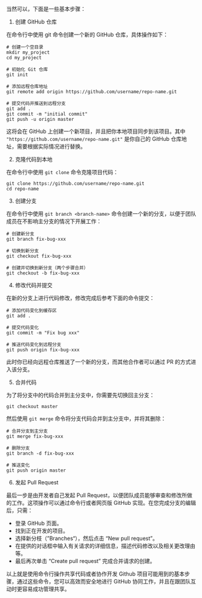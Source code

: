 当然可以，下面是一些基本步骤：

1. 创建 GitHub 仓库

在命令行中使用 git 命令创建一个新的 GitHub 仓库，具体操作如下：

```
# 创建一个空目录
mkdir my_project
cd my_project

# 初始化 Git 仓库
git init

# 添加远程仓库地址
git remote add origin https://github.com/username/repo-name.git

# 提交代码并推送到远程分支
git add .
git commit -m "initial commit"
git push -u origin master
```

这将会在 GitHub 上创建一个新项目，并且把你本地项目同步到该项目。其中 `"https://github.com/username/repo-name.git"` 是你自己的 GitHub 仓库地址，需要根据实际情况进行替换。

2. 克隆代码到本地

在命令行中使用 `git clone` 命令克隆项目代码：

```
git clone https://github.com/username/repo-name.git
cd repo-name
```

3. 创建分支

在命令行中使用 `git branch <branch-name>` 命令创建一个新的分支，以便于团队成员在不影响主分支的情况下开展工作：

```
# 创建新分支
git branch fix-bug-xxx

# 切换到新分支
git checkout fix-bug-xxx

# 创建并切换到新分支（两个步骤合并）
git checkout -b fix-bug-xxx
```

4. 修改代码并提交

在新的分支上进行代码修改，修改完成后参考下面的命令提交：

```
# 添加代码变化到缓存区
git add .

# 提交代码变化
git commit -m "Fix bug xxx"

# 推送代码变化到远程分支
git push origin fix-bug-xxx
```

此时你已经向远程仓库推送了一个新的分支，而其他合作者可以通过 PR 的方式进入该分支。

5. 合并代码

为了将分支中的代码合并到主分支中，你需要先切换回主分支：

```
git checkout master
```

然后使用 `git merge` 命令将分支代码合并到主分支中，并将其删除：

```
# 合并分支到主分支
git merge fix-bug-xxx

# 删除分支
git branch -d fix-bug-xxx

# 推送变化
git push origin master
```

6. 发起 Pull Request

最后一步是由开发者自己发起 Pull Request，以便团队成员能够审查和修改所做的工作。这项操作可以通过命令行或者网页版 GitHub 实现。在您完成分支的编辑后，只需：

- 登录 GitHub 页面。
- 找到正在开发的项目。
- 选择新分枝（”Branches“），然后点击 “New pull request”。
- 在提供的对话框中输入有关请求的详细信息，描述代码修改以及相关更改理由等。
- 最后再次单击 “Create pull request” 完成合并请求的创建。

以上就是使用命令行操作共享代码或者协作开发 Github 项目可能用到的基本步骤，通过这些命令，您可以高效而安全地进行 GitHub 协同工作，并且在跟团队互动时更容易成功管理共享。